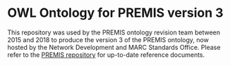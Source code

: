 # OWL Ontology for PREMIS version 3

This repository was used by the PREMIS ontology revision team between 2015 and 2018 to produce the version 3 of the PREMIS ontology, now hosted by the Network Development and MARC Standards Office. Please refer to the [PREMIS repository](https://github.com/lcnetdev/PREMIS/) for up-to-date reference documents.
